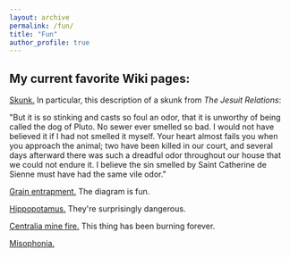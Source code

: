 ```yaml
---
layout: archive
permalink: /fun/
title: "Fun"
author_profile: true
---
```


## My current favorite Wiki pages:

<a target="_blank" rel="noopener" href="https://en.wikipedia.org/wiki/Skunk">Skunk.</a> In particular, this description of a skunk from <i>The Jesuit Relations</i>:

"But it is so stinking and casts so foul an odor, that it is unworthy of being called the dog of Pluto. No sewer ever smelled so bad. I would not have believed it if I had not smelled it myself. Your heart almost fails you when you approach the animal; two have been killed in our court, and several days afterward there was such a dreadful odor throughout our house that we could not endure it. I believe the sin smelled by Saint Catherine de Sienne must have had the same vile odor."

<a target="_blank" rel="noopener" href="https://en.wikipedia.org/wiki/Grain_entrapment">Grain entrapment.</a> The diagram is fun.

<a target="_blank" rel="noopener" href="https://en.wikipedia.org/wiki/Hippopotamus">Hippopotamus.</a> They're surprisingly dangerous. 

<a target="_blank" rel="noopener" href="https://en.wikipedia.org/wiki/Centralia_mine_fire">Centralia mine fire.</a> This thing has been burning forever. 

<a target="_blank" rel="noopener" href="https://en.wikipedia.org/wiki/Misophonia">Misophonia.</a>

